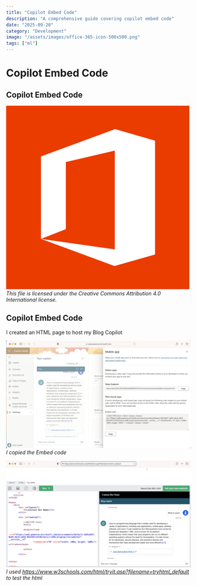 ```yaml
---
title: "Copilot Embed Code"
description: "A comprehensive guide covering copilot embed code"
date: "2025-09-20"
category: "Development"
image: "/assets/images/office-365-icon-500x500.png"
tags: ["ml"]
---
```


# Copilot Embed Code

## Copilot Embed Code

![](/assets/images/copilotembedcode/office-365-icon-500x500.png)
*This file is licensed under the Creative Commons Attribution 4.0 International license.*


## Copilot Embed Code

I created an HTML page to host my Blog Copilot

![](/assets/images/copilotembedcode/screenshot-2024-03-11-at-6.16.10-pm-1536x893.png)
*I copied the Embed code*

![](/assets/images/copilotembedcode/screenshot-2024-03-11-at-6.30.58-pm-1536x888.png)
*I used https://www.w3schools.com/html/tryit.asp?filename=tryhtml_default to test the html*
